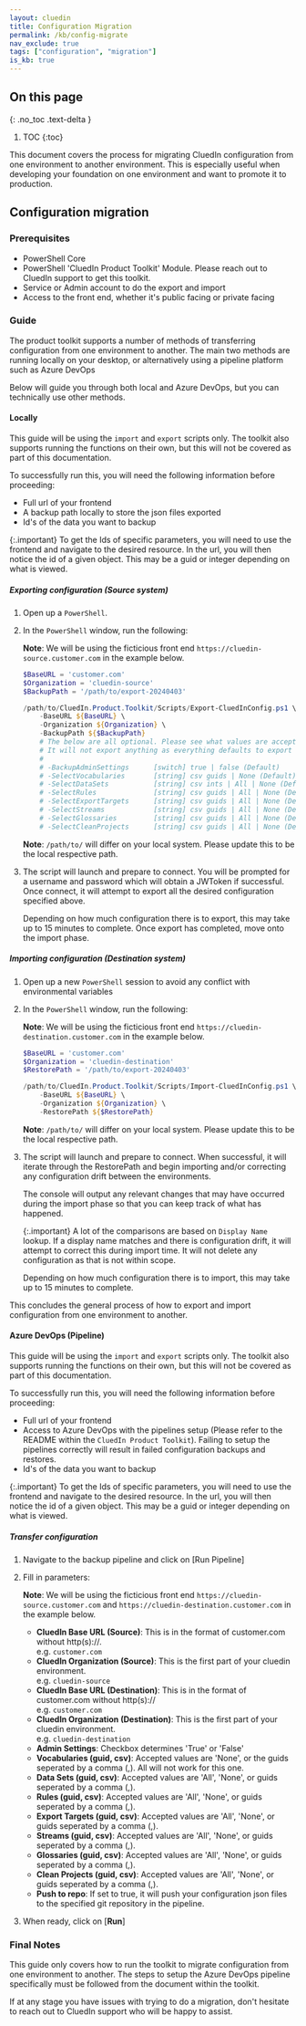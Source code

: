 ```yaml
---
layout: cluedin
title: Configuration Migration
permalink: /kb/config-migrate
nav_exclude: true
tags: ["configuration", "migration"]
is_kb: true
---
```


## On this page
{: .no_toc .text-delta }
1. TOC
{:toc}

This document covers the process for migrating CluedIn configuration from one environment to another environment. This is especially useful when developing your foundation on one environment and want to promote it to production.

## Configuration migration

### Prerequisites
- PowerShell Core
- PowerShell 'CluedIn Product Toolkit' Module. Please reach out to CluedIn support to get this toolkit.
- Service or Admin account to do the export and import
- Access to the front end, whether it's public facing or private facing

### Guide
The product toolkit supports a number of methods of transferring configuration from one environment to another. The main two methods are running locally on your desktop, or alternatively using a pipeline platform such as Azure DevOps

Below will guide you through both local and Azure DevOps, but you can technically use other methods.

#### Locally

This guide will be using the `import` and `export` scripts only. The toolkit also supports running the functions on their own, but this will not be covered as part of this documentation.

To successfully run this, you will need the following information before proceeding:
- Full url of your frontend
- A backup path locally to store the json files exported
- Id's of the data you want to backup

{:.important}
To get the Ids of specific parameters, you will need to use the frontend and navigate to the desired resource. In the url, you will then notice the id of a given object. This may be a guid or integer depending on what is viewed.

##### Exporting configuration (Source system)

1. Open up a `PowerShell`.
1. In the `PowerShell` window, run the following: 

    **Note**: We will be using the ficticious front end `https://cluedin-source.customer.com` in the example below.

    ```powershell
    $BaseURL = 'customer.com'
    $Organization = 'cluedin-source'
    $BackupPath = '/path/to/export-20240403'

    /path/to/CluedIn.Product.Toolkit/Scripts/Export-CluedInConfig.ps1 \
        -BaseURL ${BaseURL} \
        -Organization ${Organization} \
        -BackupPath ${$BackupPath}
        # The below are all optional. Please see what values are accepted below. If running without any of the below.
        # It will not export anything as everything defaults to export nothing.
        # 
        # -BackupAdminSettings      [switch] true | false (Default)
        # -SelectVocabularies       [string] csv guids | None (Default)
        # -SelectDataSets           [string] csv ints | All | None (Default)
        # -SelectRules              [string] csv guids | All | None (Default)
        # -SelectExportTargets      [string] csv guids | All | None (Default) 
        # -SelectStreams            [string] csv guids | All | None (Default)
        # -SelectGlossaries         [string] csv guids | All | None (Default)
        # -SelectCleanProjects      [string] csv guids | All | None (Default)
    ```

    **Note**: `/path/to/` will differ on your local system. Please update this to be the local respective path.

1. The script will launch and prepare to connect. You will be prompted for a username and password which will obtain a JWToken if successful. Once connect, it will attempt to export all the desired configuration specified above.

    Depending on how much configuration there is to export, this may take up to 15 minutes to complete. Once export has completed, move onto the import phase.

##### Importing configuration (Destination system)

1. Open up a new `PowerShell` session to avoid any conflict with environmental variables
1. In the `PowerShell` window, run the following:

    **Note**: We will be using the ficticious front end `https://cluedin-destination.customer.com` in the example below.

    ```powershell
    $BaseURL = 'customer.com'
    $Organization = 'cluedin-destination'
    $RestorePath = '/path/to/export-20240403'

    /path/to/CluedIn.Product.Toolkit/Scripts/Import-CluedInConfig.ps1 \
        -BaseURL ${BaseURL} \
        -Organization ${Organization} \
        -RestorePath ${$RestorePath}
    ```

    **Note**: `/path/to/` will differ on your local system. Please update this to be the local respective path.

1. The script will launch and prepare to connect. When successful, it will iterate through the RestorePath and begin importing and/or correcting any configuration drift between the environments. 

    The console will output any relevant changes that may have occurred during the import phase so that you can keep track of what has happened.

    {:.important}
    A lot of the comparisons are based on `Display Name` lookup. If a display name matches and there is configuration drift, it will attempt to correct this during import time.
    It will not delete any configuration as that is not within scope.

    Depending on how much configuration there is to import, this may take up to 15 minutes to complete.

This concludes the general process of how to export and import configuration from one environment to another.

#### Azure DevOps (Pipeline)

This guide will be using the `import` and `export` scripts only. The toolkit also supports running the functions on their own, but this will not be covered as part of this documentation.

To successfully run this, you will need the following information before proceeding:
- Full url of your frontend
- Access to Azure DevOps with the pipelines setup (Please refer to the README within the `CluedIn Product Toolkit`). Failing to setup the pipelines correctly will result in failed configuration backups and restores.
- Id's of the data you want to backup

{:.important}
To get the Ids of specific parameters, you will need to use the frontend and navigate to the desired resource. In the url, you will then notice the id of a given object. This may be a guid or integer depending on what is viewed.

##### Transfer configuration

1. Navigate to the backup pipeline and click on [Run Pipeline]
1. Fill in parameters:

    **Note**: We will be using the ficticious front end `https://cluedin-source.customer.com` and `https://cluedin-destination.customer.com` in the example below.

    - **CluedIn Base URL (Source)**: This is in the format of customer.com without http(s)://.  
    e.g. `customer.com`
    - **CluedIn Organization (Source)**: This is the first part of your cluedin environment.  
    e.g. `cluedin-source`
    - **CluedIn Base URL (Destination)**: This is in the format of customer.com without http(s)://  
    e.g. `customer.com`
    - **CluedIn Organization (Destination)**: This is the first part of your cluedin environment.  
    e.g. `cluedin-destination`
    - **Admin Settings**: Checkbox determines 'True' or 'False'
    - **Vocabularies (guid, csv)**: Accepted values are 'None', or the guids seperated by a comma (,). All will not work for this one.
    - **Data Sets (guid, csv)**: Accepted values are 'All', 'None', or guids seperated by a comma (,).
    - **Rules (guid, csv)**: Accepted values are 'All', 'None', or guids seperated by a comma (,).
    - **Export Targets (guid, csv)**: Accepted values are 'All', 'None', or guids seperated by a comma (,).
    - **Streams (guid, csv)**: Accepted values are 'All', 'None', or guids seperated by a comma (,).
    - **Glossaries (guid, csv)**: Accepted values are 'All', 'None', or guids seperated by a comma (,).
    - **Clean Projects (guid, csv)**: Accepted values are 'All', 'None', or guids seperated by a comma (,).
    - **Push to repo**: If set to true, it will push your configuration json files to the specified git  repository in the pipeline.
1. When ready, click on [**Run**]

### Final Notes

This guide only covers how to run the toolkit to migrate configuration from one environment to another. The steps to setup the Azure DevOps pipeline specifically must be followed from the document within the toolkit.

If at any stage you have issues with trying to do a migration, don't hesitate to reach out to CluedIn support who will be happy to assist.